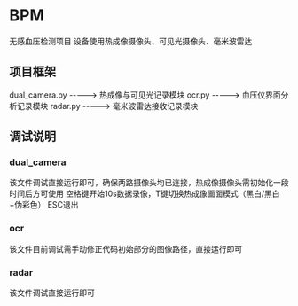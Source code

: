 # BPM
无感血压检测项目
设备使用热成像摄像头、可见光摄像头、毫米波雷达

## 项目框架
dual_camera.py   ----->    热成像与可见光记录模块
ocr.py           ----->    血压仪界面分析记录模块
radar.py         ----->    毫米波雷达接收记录模块

## 调试说明
### dual_camera
该文件调试直接运行即可，确保两路摄像头均已连接，热成像摄像头需初始化一段时间后方可使用
空格键开始10s数据录像，T键切换热成像画面模式（黑白/黑白+伪彩色）
ESC退出

### ocr
该文件目前调试需手动修正代码初始部分的图像路径，直接运行即可

### radar
该文件调试直接运行即可
